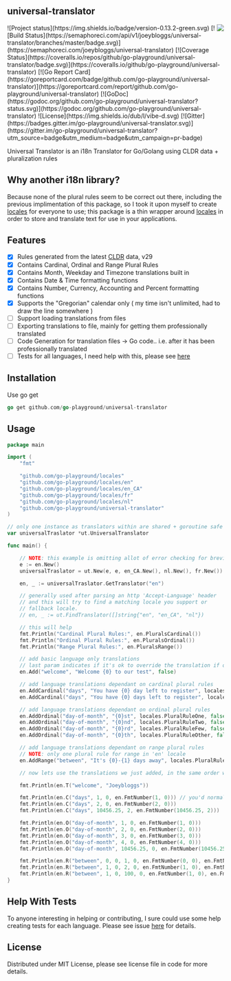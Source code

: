 ## universal-translator
<img align="right" src="https://raw.githubusercontent.com/go-playground/universal-translator/master/logo.png">
![Project status](https://img.shields.io/badge/version-0.13.2-green.svg)
[![Build Status](https://semaphoreci.com/api/v1/joeybloggs/universal-translator/branches/master/badge.svg)](https://semaphoreci.com/joeybloggs/universal-translator)
[![Coverage Status](https://coveralls.io/repos/github/go-playground/universal-translator/badge.svg)](https://coveralls.io/github/go-playground/universal-translator)
[![Go Report Card](https://goreportcard.com/badge/github.com/go-playground/universal-translator)](https://goreportcard.com/report/github.com/go-playground/universal-translator)
[![GoDoc](https://godoc.org/github.com/go-playground/universal-translator?status.svg)](https://godoc.org/github.com/go-playground/universal-translator)
![License](https://img.shields.io/dub/l/vibe-d.svg)
[![Gitter](https://badges.gitter.im/go-playground/universal-translator.svg)](https://gitter.im/go-playground/universal-translator?utm_source=badge&utm_medium=badge&utm_campaign=pr-badge)

Universal Translator is an i18n Translator for Go/Golang using CLDR data + pluralization rules

Why another i18n library?
--------------------------
Because none of the plural rules seem to be correct out there, including the previous implimentation of this package,
so I took it upon myself to create [locales](https://github.com/go-playground/locales) for everyone to use; this package 
is a thin wrapper around [locales](https://github.com/go-playground/locales) in order to store and translate text for 
use in your applications.

Features
--------
- [x] Rules generated from the latest [CLDR](http://cldr.unicode.org/index/downloads) data, v29
- [x] Contains Cardinal, Ordinal and Range Plural Rules
- [x] Contains Month, Weekday and Timezone translations built in
- [x] Contains Date & Time formatting functions
- [x] Contains Number, Currency, Accounting and Percent formatting functions
- [x] Supports the "Gregorian" calendar only ( my time isn't unlimited, had to draw the line somewhere )
- [ ] Support loading translations from files
- [ ] Exporting translations to file, mainly for getting them professionally translated
- [ ] Code Generation for translation files -> Go code.. i.e. after it has been professionally translated
- [ ] Tests for all languages, I need help with this, please see [here](https://github.com/go-playground/locales/issues/1)

Installation
-----------

Use go get 

```go
go get github.com/go-playground/universal-translator
```

Usage
-------
```go
package main

import (
	"fmt"

	"github.com/go-playground/locales"
	"github.com/go-playground/locales/en"
	"github.com/go-playground/locales/en_CA"
	"github.com/go-playground/locales/fr"
	"github.com/go-playground/locales/nl"
	"github.com/go-playground/universal-translator"
)

// only one instance as translators within are shared + goroutine safe
var universalTraslator *ut.UniversalTranslator

func main() {

	// NOTE: this example is omitting allot of error checking for brevity
	e := en.New()
	universalTraslator = ut.New(e, e, en_CA.New(), nl.New(), fr.New())

	en, _ := universalTraslator.GetTranslator("en")

	// generally used after parsing an http 'Accept-Language' header
	// and this will try to find a matching locale you support or
	// fallback locale.
	// en, _ := ut.FindTranslator([]string{"en", "en_CA", "nl"})

	// this will help
	fmt.Println("Cardinal Plural Rules:", en.PluralsCardinal())
	fmt.Println("Ordinal Plural Rules:", en.PluralsOrdinal())
	fmt.Println("Range Plural Rules:", en.PluralsRange())

	// add basic language only translations
	// last param indicates if it's ok to override the translation if one already exists
	en.Add("welcome", "Welcome {0} to our test", false)

	// add language translations dependant on cardinal plural rules
	en.AddCardinal("days", "You have {0} day left to register", locales.PluralRuleOne, false)
	en.AddCardinal("days", "You have {0} days left to register", locales.PluralRuleOther, false)

	// add language translations dependant on ordinal plural rules
	en.AddOrdinal("day-of-month", "{0}st", locales.PluralRuleOne, false)
	en.AddOrdinal("day-of-month", "{0}nd", locales.PluralRuleTwo, false)
	en.AddOrdinal("day-of-month", "{0}rd", locales.PluralRuleFew, false)
	en.AddOrdinal("day-of-month", "{0}th", locales.PluralRuleOther, false)

	// add language translations dependant on range plural rules
	// NOTE: only one plural rule for range in 'en' locale
	en.AddRange("between", "It's {0}-{1} days away", locales.PluralRuleOther, false)

	// now lets use the translations we just added, in the same order we added them

	fmt.Println(en.T("welcome", "Joeybloggs"))

	fmt.Println(en.C("days", 1, 0, en.FmtNumber(1, 0))) // you'd normally have variables defined for 1 and 0
	fmt.Println(en.C("days", 2, 0, en.FmtNumber(2, 0)))
	fmt.Println(en.C("days", 10456.25, 2, en.FmtNumber(10456.25, 2)))

	fmt.Println(en.O("day-of-month", 1, 0, en.FmtNumber(1, 0)))
	fmt.Println(en.O("day-of-month", 2, 0, en.FmtNumber(2, 0)))
	fmt.Println(en.O("day-of-month", 3, 0, en.FmtNumber(3, 0)))
	fmt.Println(en.O("day-of-month", 4, 0, en.FmtNumber(4, 0)))
	fmt.Println(en.O("day-of-month", 10456.25, 0, en.FmtNumber(10456.25, 0)))

	fmt.Println(en.R("between", 0, 0, 1, 0, en.FmtNumber(0, 0), en.FmtNumber(1, 0)))
	fmt.Println(en.R("between", 1, 0, 2, 0, en.FmtNumber(1, 0), en.FmtNumber(2, 0)))
	fmt.Println(en.R("between", 1, 0, 100, 0, en.FmtNumber(1, 0), en.FmtNumber(100, 0)))
}
```

Help With Tests
---------------
To anyone interesting in helping or contributing, I sure could use some help creating tests for each language.
Please see issue [here](https://github.com/go-playground/locales/issues/1) for details.

License
------
Distributed under MIT License, please see license file in code for more details.